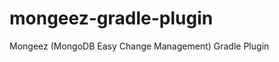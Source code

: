 mongeez-gradle-plugin
=====================

Mongeez (MongoDB Easy Change Management) Gradle Plugin
